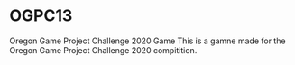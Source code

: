 # OGPC13
Oregon Game Project Challenge 2020 Game
This is a gamne made for the Oregon Game Project Challenge 2020 compitition.
